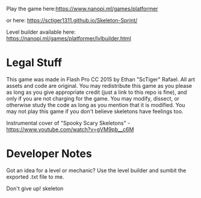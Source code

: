 Play the game here:https://www.nanopi.ml/games/platformer

or here: https://sctiger1311.github.io/Skeleton-Sprint/

Level builder available here: https://nanopi.ml/games/platformer/lvlbuilder.html

# Legal Stuff
This game was made in Flash Pro CC 2015 by Ethan "ScTiger" Rafael. All art assets and code are original. You may redistribute this game as you please as long as you give appropriate credit (just a link to this repo is fine), and only if you are not charging for the game. You may modify, dissect, or otherwise study the code as long as you mention that it is modified. You may not play this game if you don't believe skeletons have feelings too. 

Instrumental cover of "Spooky Scary Skeletons" - https://www.youtube.com/watch?v=gVM9pb__c6M

# Developer Notes
Got an idea for a level or mechanic? Use the level builder and sumbit the exported .txt file to me.

Don't give up! skeleton
